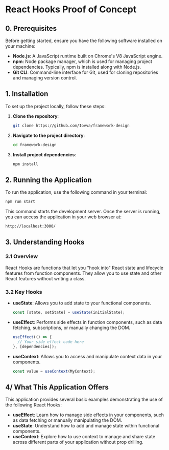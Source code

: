 # React Hooks Proof of Concept

## 0. Prerequisites
Before getting started, ensure you have the following software installed on your machine:

- **Node.js**: A JavaScript runtime built on Chrome's V8 JavaScript engine.
- **npm**: Node package manager, which is used for managing project dependencies. Typically, npm is installed along with Node.js.
- **Git CLI**: Command-line interface for Git, used for cloning repositories and managing version control.

## 1. Installation

To set up the project locally, follow these steps:

1. **Clone the repository**:
   ```bash
   git clone https://github.com/Iovva/framework-design
   ```
2. **Navigate to the project directory**:
   ```bash
   cd framework-design
   ```
3. **Install project dependencies**:
   ```bash
   npm install
   ```

## 2. Running the Application

To run the application, use the following command in your terminal:
```bash
npm run start
```
This command starts the development server. Once the server is running, you can access the application in your web browser at:
```
http://localhost:3000/
```

## 3. Understanding Hooks

### 3.1 Overview
React Hooks are functions that let you "hook into" React state and lifecycle features from function components. They allow you to use state and other React features without writing a class.

### 3.2 Key Hooks
- **useState**: Allows you to add state to your functional components.
  ```javascript
  const [state, setState] = useState(initialState);
  ```
- **useEffect**: Performs side effects in function components, such as data fetching, subscriptions, or manually changing the DOM.
  ```javascript
  useEffect(() => {
    // Your side effect code here
  }, [dependencies]);
  ```
- **useContext**: Allows you to access and manipulate context data in your components.
  ```javascript
  const value = useContext(MyContext);
  ```

## 4/ What This Application Offers

This application provides several basic examples demonstrating the use of the following React Hooks:

- **useEffect**: Learn how to manage side effects in your components, such as data fetching or manually manipulating the DOM.
- **useState**: Understand how to add and manage state within functional components.
- **useContext**: Explore how to use context to manage and share state across different parts of your application without prop drilling.
